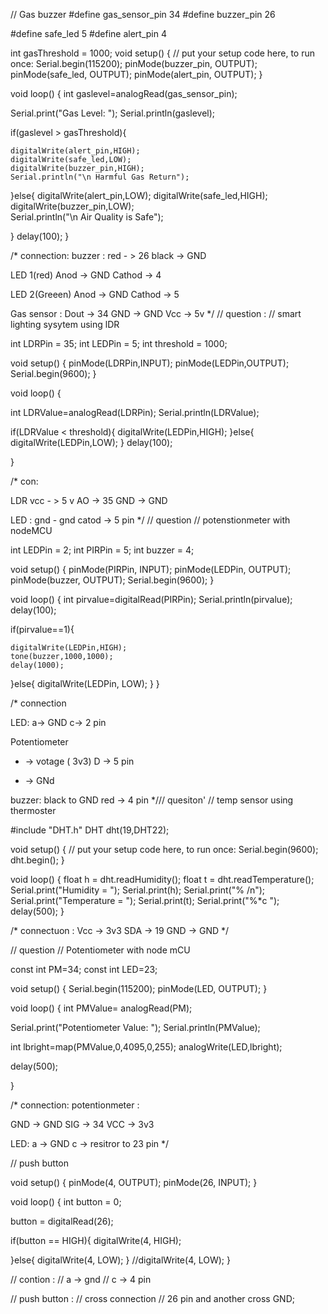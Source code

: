 // Gas buzzer
#define gas_sensor_pin  34
#define buzzer_pin 26


#define safe_led 5
#define alert_pin 4

int gasThreshold = 1000;
void setup() {
  // put your setup code here, to run once:
  Serial.begin(115200);
  pinMode(buzzer_pin, OUTPUT);
  pinMode(safe_led, OUTPUT);
  pinMode(alert_pin, OUTPUT);
}

void loop() {
  int gaslevel=analogRead(gas_sensor_pin);

  Serial.print("Gas Level: ");
  Serial.println(gaslevel);

  if(gaslevel > gasThreshold){

    digitalWrite(alert_pin,HIGH);
    digitalWrite(safe_led,LOW);
    digitalWrite(buzzer_pin,HIGH);    
    Serial.println("\n Harmful Gas Return");
  }else{
    digitalWrite(alert_pin,LOW);
    digitalWrite(safe_led,HIGH);
    digitalWrite(buzzer_pin,LOW);    
    Serial.println("\n Air Quality is Safe");

  }
  delay(100);
}

/*
connection:
buzzer :
red - > 26
black -> GND

LED 1(red)
Anod -> GND
Cathod -> 4

LED 2(Greeen)
Anod -> GND
Cathod -> 5

Gas sensor :
Dout -> 34
GND -> GND
Vcc -> 5v
*/
// question : 
// smart lighting sysytem using lDR

int LDRPin = 35;
int LEDPin = 5;
int threshold = 1000;


void setup() {
  pinMode(LDRPin,INPUT);
  pinMode(LEDPin,OUTPUT);
  Serial.begin(9600);
}

void loop() {
  
  int LDRValue=analogRead(LDRPin);
  Serial.println(LDRValue);
  
  if(LDRValue < threshold){
    digitalWrite(LEDPin,HIGH);
  }else{
    digitalWrite(LEDPin,LOW);
  }
  delay(100);

}



/*
con:

LDR
vcc - > 5 v
AO -> 35
GND -> GND

LED :
gnd - gnd
catod -> 5 pin
*/
// question
// potenstionmeter with nodeMCU


int LEDPin = 2;
int PIRPin = 5;
int buzzer = 4;

void setup() {
  pinMode(PIRPin, INPUT);
  pinMode(LEDPin, OUTPUT);
  pinMode(buzzer, OUTPUT);
  Serial.begin(9600);
}

void loop() {
  int pirvalue=digitalRead(PIRPin);
  Serial.println(pirvalue);
  delay(100);

  if(pirvalue==1){
     
    digitalWrite(LEDPin,HIGH);
    tone(buzzer,1000,1000);
    delay(1000);
     
  }else{
    digitalWrite(LEDPin, LOW);
  }
}



/*
connection

LED:
a-> GND
c-> 2 pin

Potentiometer
+ -> votage ( 3v3)
D -> 5 pin 
-  -> GNd


buzzer:
black to GND
red -> 4 pin
*/// quesiton'
//  temp sensor using thermoster


#include "DHT.h"
DHT dht(19,DHT22);

void setup() {
  // put your setup code here, to run once:
  Serial.begin(9600);
  dht.begin();
}

void loop() {
float h = dht.readHumidity();
float t = dht.readTemperature();
Serial.print("Humidity = ");
Serial.print(h);
Serial.print("% /n");
Serial.print("Temperature = ");
Serial.print(t);
Serial.print("%*c ");
delay(500);
}


/* connectuon
:
Vcc -> 3v3
SDA -> 19
GND -> GND
*/

//  question
// Potentiometer with node mCU

const int PM=34;
const int LED=23;

void setup() {
  Serial.begin(115200);
  pinMode(LED, OUTPUT);
}

void loop() {
  int PMValue= analogRead(PM);

  Serial.print("Potentiometer Value: ");
  Serial.println(PMValue);

  int lbright=map(PMValue,0,4095,0,255);
  analogWrite(LED,lbright);

  delay(500);

}

/* connection:
potentionmeter
:

GND -> GND
SIG -> 34
VCC -> 3v3

LED:
a -> GND 
c -> resitror to 23 pin
*/

// push button 

void setup() {
 pinMode(4, OUTPUT);
 pinMode(26, INPUT);
}

void loop() {
  int button = 0;

  button = digitalRead(26);

  if(button == HIGH){
    digitalWrite(4, HIGH);
    
  }else{
    digitalWrite(4, LOW);
  }
  //digitalWrite(4, LOW);
}

// contion :
// a -> gnd 
// c -> 4 pin

// push button :
// cross connection
// 26 pin and another cross GND;


